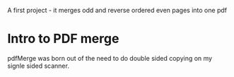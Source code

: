 A first project - it merges odd and reverse ordered even pages into one pdf
# Intro to PDF merge
pdfMerge was born out of the need to do double sided copying on my signle sided scanner. 

